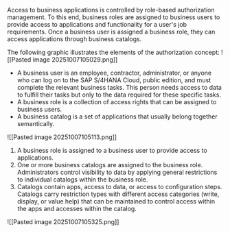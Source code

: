 Access to business applications is controlled by role-based authorization management. To this end, business roles are assigned to business users to provide access to applications and functionality for a user's job requirements. Once a business user is assigned a business role, they can access applications through business catalogs.

The following graphic illustrates the elements of the authorization concept:
![[Pasted image 20251007105029.png]]

- A business user is an employee, contractor, administrator, or anyone who can log on to the SAP S/4HANA Cloud, public edition, and must complete the relevant business tasks. This person needs access to data to fulfill their tasks but only to the data required for these specific tasks.
- A business role is a collection of access rights that can be assigned to business users.
- A business catalog is a set of applications that usually belong together semantically.

![[Pasted image 20251007105113.png]]

1. A business role is assigned to a business user to provide access to applications.
2. One or more business catalogs are assigned to the business role. Administrators control visibility to data by applying general restrictions to individual catalogs within the business role.
3. Catalogs contain apps, access to data, or access to configuration steps. Catalogs carry restriction types with different access categories (write, display, or value help) that can be maintained to control access within the apps and accesses within the catalog.

![[Pasted image 20251007105325.png]]